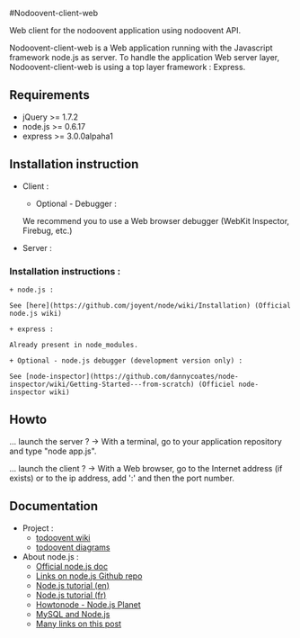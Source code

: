 #Nodoovent-client-web

Web client for the nodoovent application using nodoovent API. 

Nodoovent-client-web is a Web application running with the Javascript framework node.js as server.
To handle the application Web server layer, Nodoovent-client-web is using a top layer framework : Express.

## Requirements

* jQuery >= 1.7.2
* node.js >= 0.6.17
* express >= 3.0.0alpaha1


## Installation instruction

* Client : 

	+ Optional - Debugger :

	We recommend you to use a Web browser debugger (WebKit Inspector, Firebug, etc.)
	

* Server :

### Installation instructions :

	+ node.js :

	See [here](https://github.com/joyent/node/wiki/Installation) (Official node.js wiki)

	+ express :

	Already present in node_modules.

	+ Optional - node.js debugger (development version only) :

	See [node-inspector](https://github.com/dannycoates/node-inspector/wiki/Getting-Started---from-scratch) (Officiel node-inspector wiki)


## Howto

... launch the server ?
-> With a terminal, go to your application repository and type "node app.js".

... launch the client ?
-> With a Web browser, go to the Internet address (if exists) or to the ip address, add ':' and then the port number.


## Documentation

* Project : 
	* [todoovent wiki](https://github.com/g4llic4/nodoovent/wiki)
	* [todoovent diagrams](http://simon-renoult.com/todoovent/)
* About node.js : 
	* [Official node.js doc](http://nodejs.org/api/)
	* [Links on node.js Github repo](https://github.com/joyent/node#resources-for-newcomers)
	* [Node.js tutorial (en) ](http://www.nodebeginner.org/)
	* [Node.js tutorial (fr) ](http://nodejs.developpez.com/tutoriels/javascript/node-js-livre-debutant/)
	* [Howtonode - Node.js Planet](http://howtonode.org/)
	* [MySQL and Node.js](http://www.giantflyingsaucer.com/blog/?p=2596)
	* [Many links on this post](http://stackoverflow.com/a/5511507)